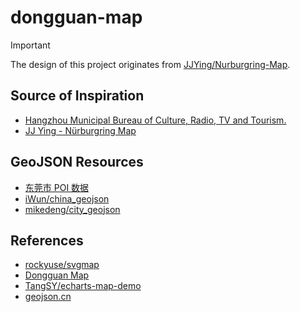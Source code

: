 # dongguan-map

> [!IMPORTANT]
> The design of this project originates from [JJYing/Nurburgring-Map](https://github.com/JJYing/Nurburgring-Map).

## Source of Inspiration

- [Hangzhou Municipal Bureau of Culture, Radio, TV and Tourism.](https://wgly.hangzhou.gov.cn/en/)
- [JJ Ying - Nürburgring Map](https://jjying.com/nurburgring/)

## GeoJSON Resources

- [东莞市 POI 数据](https://www.poi86.com/poi/amap/district/441900/1.html)
- [iWun/china_geojson](https://github.com/iWun/china_geojson)
- [mikedeng/city_geojson](https://github.com/mikedeng/city_geojson)


## References

- [rockyuse/svgmap](https://github.com/rockyuse/svgmap)
- [Dongguan Map](https://zjj.dg.gov.cn/mware_cms/notice/dgmapIndex.gs)
- [TangSY/echarts-map-demo](https://github.com/TangSY/echarts-map-demo)
- [geojson.cn](https://geojson.cn)

